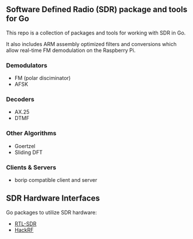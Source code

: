 Software Defined Radio (SDR) package and tools for Go
-----------------------------------------------------

This repo is a collection of packages and tools for working with SDR in Go.

It also includes ARM assembly optimized filters and conversions which
allow real-time FM demodulation on the Raspberry Pi.

### Demodulators

* FM (polar disciminator)
* AFSK

### Decoders

* AX.25
* DTMF

### Other Algorithms

* Goertzel
* Sliding DFT

### Clients & Servers

* borip compatible client and server

## SDR Hardware Interfaces

Go packages to utilize SDR hardware:

- [RTL-SDR](https://github.com/samuel/go-rtlsdr)
- [HackRF](https://github.com/samuel/go-hackrf)
